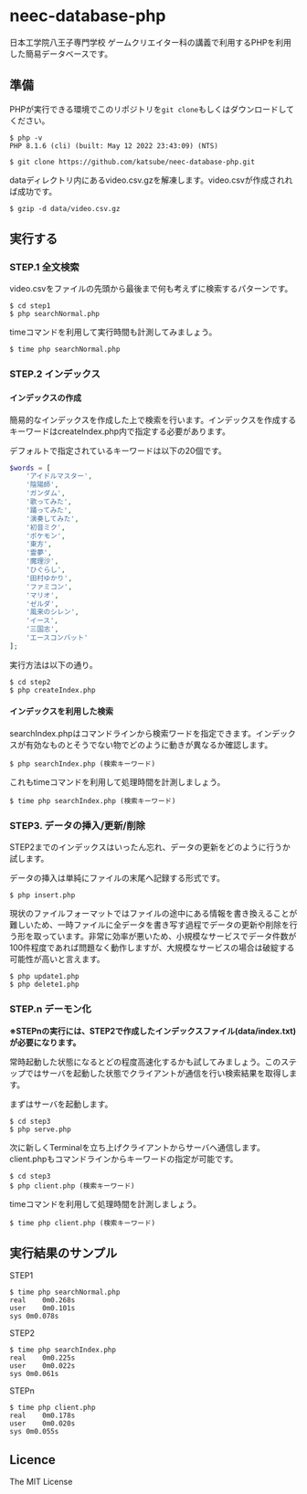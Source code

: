 # neec-database-php
日本工学院八王子専門学校 ゲームクリエイター科の講義で利用するPHPを利用した簡易データベースです。

## 準備
PHPが実行できる環境でこのリポジトリを`git clone`もしくはダウンロードしてください。
```shellsession
$ php -v
PHP 8.1.6 (cli) (built: May 12 2022 23:43:09) (NTS)

$ git clone https://github.com/katsube/neec-database-php.git
```

dataディレクトリ内にあるvideo.csv.gzを解凍します。video.csvが作成されれば成功です。
```shellsession
$ gzip -d data/video.csv.gz
```

## 実行する
### STEP.1 全文検索
video.csvをファイルの先頭から最後まで何も考えずに検索するパターンです。
```shellsession
$ cd step1
$ php searchNormal.php
```

timeコマンドを利用して実行時間も計測してみましょう。
```shellsession
$ time php searchNormal.php
```

### STEP.2 インデックス
#### インデックスの作成
簡易的なインデックスを作成した上で検索を行います。インデックスを作成するキーワードはcreateIndex.php内で指定する必要があります。

デフォルトで指定されているキーワードは以下の20個です。
```php
$words = [
	'アイドルマスター',
	'陰陽師',
	'ガンダム',
	'歌ってみた',
	'踊ってみた',
	'演奏してみた',
	'初音ミク',
	'ポケモン',
	'東方',
	'霊夢',
	'魔理沙',
	'ひぐらし',
	'田村ゆかり',
	'ファミコン',
	'マリオ',
	'ゼルダ',
	'風来のシレン',
	'イース',
	'三国志',
	'エースコンバット'
];
```

実行方法は以下の通り。
```shellsession
$ cd step2
$ php createIndex.php
```


#### インデックスを利用した検索
searchIndex.phpはコマンドラインから検索ワードを指定できます。インデックスが有効なものとそうでない物でどのように動きが異なるか確認します。
```shellsession
$ php searchIndex.php (検索キーワード)
```

これもtimeコマンドを利用して処理時間を計測しましょう。
```shellsession
$ time php searchIndex.php (検索キーワード)
```

### STEP3. データの挿入/更新/削除
STEP2までのインデックスはいったん忘れ、データの更新をどのように行うか試します。

データの挿入は単純にファイルの末尾へ記録する形式です。
```shellsession
$ php insert.php
```

現状のファイルフォーマットではファイルの途中にある情報を書き換えることが難しいため、一時ファイルに全データを書き写す過程でデータの更新や削除を行う形を取っています。非常に効率が悪いため、小規模なサービスでデータ件数が100件程度であれば問題なく動作しますが、大規模なサービスの場合は破綻する可能性が高いと言えます。
```shellsession
$ php update1.php
$ php delete1.php
```

### STEP.n デーモン化
**※STEPnの実行には、STEP2で作成したインデックスファイル(data/index.txt)が必要になります。**

常時起動した状態になるとどの程度高速化するかも試してみましょう。このステップではサーバを起動した状態でクライアントが通信を行い検索結果を取得します。

まずはサーバを起動します。
```shellsession
$ cd step3
$ php serve.php
```

次に新しくTerminalを立ち上げクライアントからサーバへ通信します。client.phpもコマンドラインからキーワードの指定が可能です。
```shellsession
$ cd step3
$ php client.php (検索キーワード)
```

timeコマンドを利用して処理時間を計測しましょう。
```shellsession
$ time php client.php (検索キーワード)
```

## 実行結果のサンプル
STEP1
```shellsession
$ time php searchNormal.php
real	0m0.268s
user	0m0.101s
sys	0m0.078s
```

STEP2
```shellsession
$ time php searchIndex.php
real	0m0.225s
user	0m0.022s
sys	0m0.061s
```

STEPn
```shellsession
$ time php client.php
real	0m0.178s
user	0m0.020s
sys	0m0.055s
```

## Licence
The MIT License